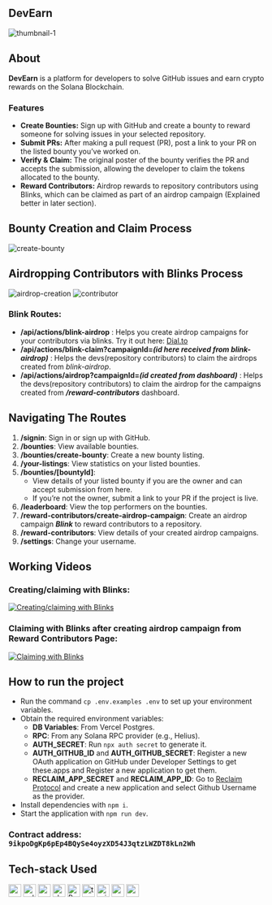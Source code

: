 ## DevEarn

![thumbnail-1](https://github.com/user-attachments/assets/18708be3-bfa0-487c-a3e1-36077510db3a)

## About

**DevEarn** is a platform for developers to solve GitHub issues and earn crypto rewards on the Solana Blockchain.

### Features

- **Create Bounties:** Sign up with GitHub and create a bounty to reward someone for solving issues in your selected repository.
- **Submit PRs:** After making a pull request (PR), post a link to your PR on the listed bounty you’ve worked on.
- **Verify & Claim:** The original poster of the bounty verifies the PR and accepts the submission, allowing the developer to claim the tokens allocated to the bounty.
- **Reward Contributors:** Airdrop rewards to repository contributors using Blinks, which can be claimed as part of an airdrop campaign (Explained better in later section).

## Bounty Creation and Claim Process

![create-bounty](https://github.com/user-attachments/assets/baddf46d-1a88-4288-9d01-2e04a8f1ee2c)

## Airdropping Contributors with Blinks Process

![airdrop-creation](https://github.com/user-attachments/assets/355420cc-352e-4e88-844a-421fe135ef4f)
![contributor](https://github.com/user-attachments/assets/03fabe08-5d81-45a6-a1c2-5fbcfaf36b6d)

### Blink Routes:

- **/api/actions/blink-airdrop** : Helps you create airdrop campaigns for your contributors via blinks. Try it out here: [Dial.to](https://dial.to/developer?url=https%3A%2F%2Fdevearn.vercel.app%2Fapi%2Factions%2Fblink-airdrop&cluster=devnet)
- **/api/actions/blink-claim?campaignId=_(id here received from blink-airdrop)_** : Helps the devs(repository contributors) to claim the airdrops created from _blink-airdrop_.
- **/api/actions/airdrop?campaignId=_(id created from dashboard)_** : Helps the devs(repository contributors) to claim the airdrop for the campaigns created from **_/reward-contributors_** dashboard.

## Navigating The Routes

1. **/signin**: Sign in or sign up with GitHub.
2. **/bounties**: View available bounties.
3. **/bounties/create-bounty**: Create a new bounty listing.
4. **/your-listings**: View statistics on your listed bounties.
5. **/bounties/[bountyId]**:
   - View details of your listed bounty if you are the owner and can accept submission from here.
   - If you’re not the owner, submit a link to your PR if the project is live.
6. **/leaderboard**: View the top performers on the bounties.
7. **/reward-contributors/create-airdrop-campaign**: Create an airdrop campaign _**Blink**_ to reward contributors to a repository.
8. **/reward-contributors**: View details of your created airdrop campaigns.
9. **/settings**: Change your username.

## Working Videos
### Creating/claiming with Blinks:
[![Creating/claiming with Blinks](https://github.com/user-attachments/assets/11ff273d-e00d-40ee-9fe6-09bbce781c64)](https://drive.google.com/file/d/1KWwARqPnaIOHj6esg3qUkLvgouSD48vA/view?usp=sharing)
### Claiming with Blinks after creating airdrop campaign from Reward Contributors Page:
[![Claiming with Blinks](https://github.com/user-attachments/assets/f325eb33-d1e8-45b5-bd6b-752ac0fd546b)](https://drive.google.com/file/d/1yK2cnkOHXBnSl_NyH_keOrUIYJu5BuzO/view?usp=sharing)

## How to run the project

- Run the command `cp .env.examples .env` to set up your environment variables.
- Obtain the required environment variables:
  - **DB Variables**: From Vercel Postgres.
  - **RPC**: From any Solana RPC provider (e.g., Helius).
  - **AUTH_SECRET**: Run `npx auth secret` to generate it.
  - **AUTH_GITHUB_ID** and **AUTH_GITHUB_SECRET**: Register a new OAuth application on GitHub under Developer Settings to get these.apps and Register a new application to get them.
  - **RECLAIM_APP_SECRET** and **RECLAIM_APP_ID**: Go to [Reclaim Protocol](https://dev.reclaimprotocol.org/) and create a new application and select Github Username as the provider.
- Install dependencies with `npm i`.
- Start the application with `npm run dev`.

### Contract address: `9ikpoDgKp6pEp4BQySe4oyzXD54J3qtzLWZDT8kLn2Wh`

## Tech-stack Used

<img height="25" src="https://img.shields.io/badge/next.js-000000?style=for-the-badge&logo=nextdotjs&logoColor=white" alt="nextjs" title="NextJS" /> <img height="25" src="https://img.shields.io/badge/Solana-000?style=for-the-badge&logo=Solana&logoColor=9945FF" alt="solana" title="Solana" />
<img height="25" src="https://img.shields.io/badge/web3%20js-F16822?style=for-the-badge&logo=web3.js&logoColor=white" alt="web3js" title="Web3.JS" />
<img height="25" src="https://img.shields.io/badge/shadcn%2Fui-000000?style=for-the-badge&logo=shadcnui&logoColor=white" alt="shadcnUI" title="ShadcnUI" />
<img height="25" src="https://img.shields.io/badge/Rust-000000?style=for-the-badge&logo=rust&logoColor=white" alt="Rust" title="Rust" />
<img height="25" src="https://img.shields.io/badge/TypeScript-007ACC?style=for-the-badge&logo=typescript&logoColor=white" alt="typescript" title="Typescript" />
<img height="25" src="https://img.shields.io/badge/Prisma-3982CE?style=for-the-badge&logo=Prisma&logoColor=white" alt="prisma" title="prisma" />
<img height="25" src="https://img.shields.io/badge/PostgreSQL-316192?style=for-the-badge&logo=postgresql&logoColor=white" alt="postgresql" title="PostgreSQL" />
<img height="25" src="https://bookface-images.s3.us-west-2.amazonaws.com/logos/671517b5e6b462702c749bf4c4ec64d45bdd3126.png?X-Amz-Algorithm=AWS4-HMAC-SHA256&X-Amz-Credential=ASIAQC4NIECAC5AP4AWJ%2F20240901%2Fus-west-2%2Fs3%2Faws4_request&X-Amz-Date=20240901T011725Z&X-Amz-Expires=3600&X-Amz-Security-Token=IQoJb3JpZ2luX2VjEGcaCXVzLXdlc3QtMiJHMEUCIQD5%2FWjgkvQzvfTDR2EkpkoBUKK%2FMkd6sX96lNhlz8LEVAIgWaCFpC5Ked2QedLcSgldyXqn5ya7ZnZ%2FLtwW%2B9vMIlgq7gMIgP%2F%2F%2F%2F%2F%2F%2F%2F%2F%2FARAAGgwwMDYyMDE4MTEwNzIiDEY6q2LKpMI1AkYvDSrCA5dFEyvyZuivx4nPpgJhnVNxwJlaFy%2B1iMCKknsNyQlHuRwjUjEosoA51eengyBTcxDdiQT6lQqMyniSvYVDbJwEtIeuV%2B98BtAAAATADAUSAA%2BOj3gpXqMjipzgEvXx6lEAmQ%2FTA7gzNaBOf6NV5%2FVz9adqE3THkSo24yITR1okU7q2UPlR4t1Q%2F7cF08nDixDB0z9fsz%2Bu6gbFCmX0QVXoJnnss7PNJutEUENOzLTy8zOJpEzg6CerQb4q1TET0J7vusDuFNe592G9Az8pKiK5FytlhNM2%2FMfmP9RjxxLR0yKfmMTN75Ws2ifc4rXc4mlTJWFCiXn%2BFlTXFZlRYL0oWL09Sl9soTGyzShQgK3FpZ5W0jGwNypMLXdSApB3dsEM0MEc50jp9PENJ1l5YckFNuo0TDScXHUnFzNutCwjIBA2dzyF4m9jXNzzlTNyvXKN91joW80IXxgTDnIMCmXaU6HmoYI%2Fb0pPTTvz3F%2BHd5H8puVA66Hi%2BPrEb8zykUjx6ekSnvnRZYIHa2jFy63Mqqgh2M0LxIWXpheASn%2FlhDXSGhZTFyUiQiM80TrtgZX1PILozLin3VrD4XTV%2Fswl%2FDCbx862BjqlAT8NbbUX5lzBp2CMmcSX8LE6Cv4QTeeQ1tXQq14b6CyufkRZytvsXhh2ZetqsTOCXsvwjGagTXnsVQcObVBGi6yS1C8CFevE4%2FYorXw9I6fGUDaRZNsNtpQq0Y4kDHDtADB4BhiVAw%2FnWsaIUqgCDvK%2FtCyJzQdjr6%2BdPxLJBW4vsIXuh8oRRDoOStPld8qs32ooRHfnH7f7NIp8GXLsQXtMqsOMlQ%3D%3D&X-Amz-SignedHeaders=host&X-Amz-Signature=9320968d478e99e9fa6e5de0bfbf38038cd439ee241516136e96887ee5987cd3" alt="reclaim-protocol" title="Reclaim Protocol" />
